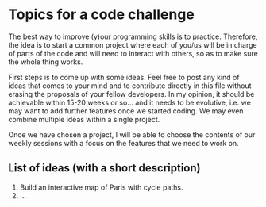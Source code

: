# Topics for a code challenge

The best way to improve (y)our programming skills is to practice. Therefore, the idea is to start a common project where each of you/us will be in charge of parts of the code and will need to interact with others, so as to make sure the whole thing works.

First steps is to come up with some ideas. Feel free to post any kind of ideas that comes to your mind and to contribute directly in this file without erasing the proposals of your fellow developers. In my opinion, it should be achievable within 15-20 weeks or so... and it needs to be evolutive, i.e. we may want to add further features once we started coding. We may even combine multiple ideas within a single project.

Once we have chosen a project, I will be able to choose the contents of our weekly sessions with a focus on the features that we need to work on.


## List of ideas (with a short description)

1. Build an interactive map of Paris with cycle paths. 
1. ...

